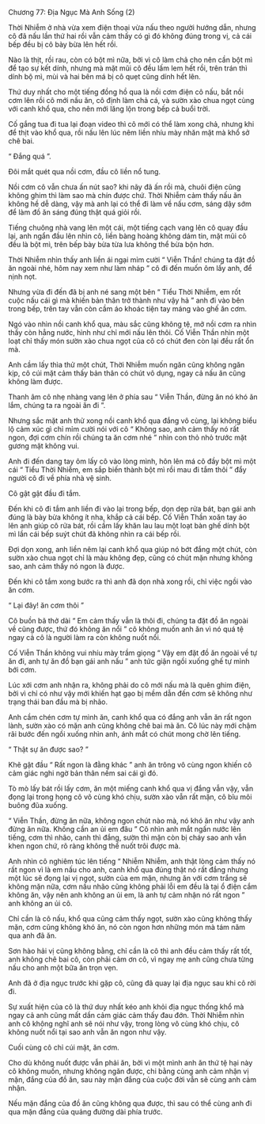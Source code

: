 




Chương 77: Địa Ngục Mà Anh Sống (2)


Thời Nhiễm ở nhà vừa xem điện thoại vừa nấu theo người hướng dẫn, nhưng cô đã nấu lần thứ hai rồi vẫn cảm thấy có gì đó không đúng trong vị, cả cái bếp đều bị cô bày bừa lên hết rồi.

Nào là thịt, rồi rau, còn có bột mì nữa, bởi vì cô làm chả cho nên cần bột mì để tạo sự kết dính, nhưng mà mặt mũi cô đều lấm lem hết rồi, trên trán thì dính bộ mì, mùi và hai bên má bị cô quẹt cũng dính hết lên.

Thứ duy nhất cho một tiếng đồng hồ qua là nồi cơm điện cô nấu, bắt nồi cơm lên rồi cô mới nấu ăn, cô định làm chả cá, và sườn xào chua ngọt cùng với canh khổ qua, cho nên mới lăng lộn trong bếp cả buổi trời.

Cố gắng tua đi tua lại đoạn video thì cô mới có thể làm xong chả, nhưng khi để thịt vào khổ qua, rồi nấu lên lúc nêm liền nhíu mày nhăn mặt mà khổ sở chê bai.

“ Đắng quá ”.

Đôi mắt quét qua nồi cơm, đầu cô liền nổ tung.

Nồi cơm cô vẫn chưa ấn nút sao? khi nãy đã ấn rồi mà, chuôi điện cũng không ghim thì làm sao mà chín được chứ. Thời Nhiễm cảm thấy nấu ăn không hề dễ dàng, vậy mà anh lại có thể đi làm về nấu cơm, sáng dậy sớm để làm đồ ăn sáng đúng thật quá giỏi rồi.



Tiếng chuông nhà vang lên một cái, một tiếng cạch vang lên cô quay đầu lại, anh ngẩn đầu lên nhìn cô, liền bàng hoàng không dám tin, mặt mũi cô đều là bột mì, trên bếp bày bừa từa lưa không thể bừa bộn hơn.

Thời Nhiễm nhìn thấy anh liền ái ngại mỉm cười “ Viễn Thần! chúng ta đặt đồ ăn ngoài nhé, hôm nay xem như làm nháp ” cô đi đến muốn ôm lấy anh, để nịnh nọt.

Nhưng vừa đi đến đã bị anh né sang một bên “ Tiểu Thời Nhiễm, em rốt cuộc nấu cái gì mà khiến bản thân trở thành như vậy hả ” anh đi vào bên trong bếp, trên tay vẫn còn cầm áo khoác tiện tay máng vào ghế ăn cơm.

Ngó vào nhìn nồi canh khổ qua, màu sắc cũng không tệ, mở nồi cơm ra nhìn thấy còn hẳng nước, hình như chỉ mới nấu lên thôi. Cố Viễn Thần nhìn một loạt chỉ thấy món sườn xào chua ngọt của cô có chút đen còn lại đều rất ổn mà.

Anh cầm lấy thìa thử một chút, Thời Nhiễm muốn ngăn cũng không ngăn kịp, cô cúi mặt cảm thấy bản thân có chút vô dụng, ngay cả nấu ăn cũng không làm được.

Thanh âm cô nhẹ nhàng vang lên ở phía sau “ Viễn Thần, đừng ăn nó khó ăn lắm, chúng ta ra ngoài ăn đi ”.

Nhưng sắc mặt anh thử xong nồi canh khổ qua đắng vô cùng, lại không biểu lộ cảm xúc gì chỉ mỉm cười nói với cô “ Không sao, anh cảm thấy nó rất ngon, đợi cơm chín rồi chúng ta ăn cơm nhé ” nhìn con thỏ nhỏ trước mặt gương mặt không vui.

Anh đi đến dang tay ôm lấy cô vào lòng mình, hôn lên má cô đầy bột mì một cái “ Tiểu Thời Nhiễm, em sắp biến thành bột mì rồi mau đi tắm thôi ” đẩy người cô đi về phía nhà vệ sinh.

Cô gật gật đầu đi tắm.

Đến khi cô đi tắm anh liền đi vào lại trong bếp, dọn dẹp rửa bát, bạn gái anh đúng là bày bừa không ít nha, khắp cả cái bếp. Cố Viễn Thần xoăn tay áo lên anh giúp cô rửa bát, rồi cầm lấy khăn lau lau một loạt bàn ghế dính bột mì lần cái bếp suýt chút đã không nhìn ra cái bếp rồi.

Đợi dọn xong, anh liền nêm lại canh khổ qua giúp nó bớt đắng một chút, còn sườn xào chua ngọt chỉ là màu không đẹp, cũng có chút mặn nhưng không sao, anh cảm thấy nó ngon là được.



Đến khi cô tắm xong bước ra thì anh đã dọn nhà xong rồi, chỉ việc ngồi vào ăn cơm.

“ Lại đây! ăn cơm thôi ”

Cô buồn bã thở dài “ Em cảm thấy vẫn là thôi đi, chúng ta đặt đồ ăn ngoài về cũng được, thứ đó không ăn nổi ” cô không muốn anh ăn vì nó quá tệ ngay cả cô là người làm ra còn không nuốt nổi.

Cố Viễn Thần không vui nhíu mày trầm giọng “ Vậy em đặt đồ ăn ngoài về tự ăn đi, anh tự ăn đồ bạn gái anh nấu ” anh tức giận ngồi xuống ghế tự mình bới cơm.

Lúc xới cơm anh nhận ra, không phải do cô mới nấu mà là quên ghim điện, bởi vì chỉ có như vậy mới khiến hạt gạo bị mềm dẫn đến cơm sẽ không như trạng thái ban đầu mà bị nhão.

Anh cầm chén cơm tự mình ăn, canh khổ qua có đắng anh vẫn ăn rất ngon lành, sườn xào có mặn anh cũng không chê bai mà ăn. Cô lúc này mới chậm rãi bước đến ngồi xuống nhìn anh, ánh mắt có chút mong chờ lên tiếng.

“ Thật sự ăn được sao? ”

Khẽ gật đầu “ Rất ngon là đằng khác ” anh ăn trông vô cùng ngon khiến cô cảm giác nghi ngờ bản thân nếm sai cái gì đó.

Tò mò lấy bát rồi lấy cơm, ăn một miếng canh khổ qua vị đắng vẫn vậy, vẫn đọng lại trong họng cô vô cùng khó chịu, sườn xào vẫn rất mặn, cô bĩu môi buông đũa xuống.

“ Viễn Thần, đừng ăn nữa, không ngon chút nào mà, nó khó ăn như vậy anh đừng ăn nữa. Không cần an ủi em đâu ” Cô nhìn anh mắt ngấn nước lên tiếng, cơm thì nhão, canh thì đắng, sườn thì mặn còn bị cháy sao anh vẫn khen ngon chứ, rõ ràng không thể nuốt trôi được mà.

Anh nhìn cô nghiêm túc lên tiếng “ Nhiễm Nhiễm, anh thật lòng cảm thấy nó rất ngon vì là em nấu cho anh, canh khổ qua đúng thật nó rất đắng nhưng một lúc sẽ đọng lại vị ngọt, sườn của em mặn, nhưng ăn với cơm trắng sẽ không mặn nữa, cơm nấu nhão cũng không phải lỗi em đều là tại ổ điện cắm không ăn, vậy nên anh không an ủi em, là anh tự cảm nhận nó rất ngon ” anh không an ủi cô.



Chỉ cần là cô nấu, khổ qua cũng cảm thấy ngọt, sườn xào cũng không thấy mặn, cơm cũng không khó ăn, nó còn ngon hơn những món mà tám năm qua anh đã ăn.

Sơn hào hải vị cũng không bằng, chỉ cần là cô thì anh đều cảm thấy rất tốt, anh không chê bai cô, còn phải cảm ơn cô, vì ngay mẹ anh cũng chưa từng nấu cho anh một bữa ăn trọn vẹn.

Anh đã ở địa ngục trước khi gặp cô, cũng đã quay lại địa ngục sau khi cô rời đi.

Sự xuất hiện của cô là thứ duy nhất kéo anh khỏi địa ngục thống khổ mà ngay cả anh cũng mất dần cảm giác cảm thấy đau đớn. Thời Nhiễm nhìn anh cô không nghĩ anh sẽ nói như vậy, trong lòng vô cùng khó chịu, cô không nuốt nổi tại sao anh vẫn ăn ngon như vậy.

Cuối cùng cô chỉ cúi mặt, ăn cơm.

Cho dù không nuốt được vẫn phải ăn, bởi vì một mình anh ăn thứ tệ hại này cô không muốn, nhưng không ngăn được, chi bằng cùng anh cảm nhận vị mặn, đắng của đồ ăn, sau này mặn đắng của cuộc đời vẫn sẽ cùng anh cảm nhận.

Nếu mặn đắng của đồ ăn cũng không qua được, thì sau có thể cùng anh đi qua mặn đắng của quảng đường dài phía trước.




